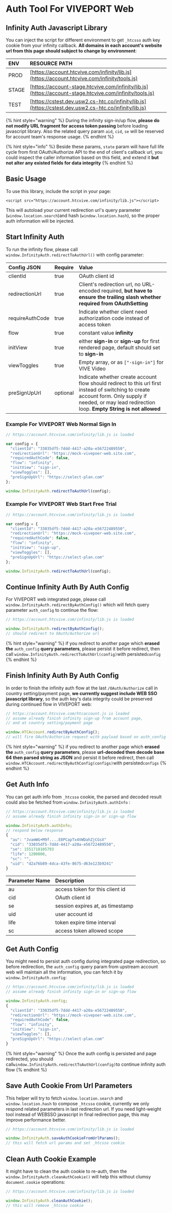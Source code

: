 # Auth Tool For VIVEPORT Web

## Infinity Auth Javascript Library

You can inject the script for different environment to get `_htcsso`  auth key cookie from your infinity callback. **All domains in each account's website url from this page should subject to change by environment**:

| ENV | RESOURCE PATH |
| :--- | :--- |
| PROD | [https://account.htcvive.com/infinity/lib.js](https://account.htcvive.com/infinity/tools.js) |
| STAGE | [https://account-stage.htcvive.com/infinity/lib.js](https://account-stage.htcvive.com/infinity/tools.js) |
| TEST | [https://cstest.dev.usw2.cs-htc.co/infinity/lib.js](https://cstest.dev.usw2.cs-htc.co/infinity/lib.js) |

{% hint style="warning" %}
During the infinity sign-in/up flow, **please do not modify URL fragment for access token passing** before loading javascript library. Also the related query param `aid`, `cid`, `se` will be reserved for account team's response usage.
{% endhint %}

{% hint style="info" %}
Beside these params, `state` param will have full life cycle from first OAuth/Authorize API to the end of client's callback url, you could inspect the caller information based on this field, and extend it **but not alter any existed fields for data integrity**
{% endhint %}

## Basic Usage

To use this library, include the script in your page:

```markup
<script src="https://account.htcvive.com/infinity/lib.js"></script>
```

This will autoload your current redirection url's query parameter \(`window.location.search`\)and hash \(`window.location.hash`\), so the proper auth information will be injected.

## Start Infinity Auth

To run the infinity flow, please call `window.InfinityAuth.redirectToAuthUrl()`  with config parameter:

| Config JSON  | Require | Value |
| :--- | :--- | :--- |
| clientId | true | OAuth client id |
| redirectionUrl | true | Client's redirection url, no URL-encoded required, **but have to ensure the trailing slash whether required from OAuthSetting** |
| requireAuthCode | true | Indicate whether client need authorization code instead of access token |
| flow | true | constant value **infinity** |
| initView | true | either **sign-in** or **sign-up** for first rendered page, default should set to **sign-in** |
| viewToggles | true | Empty array, or as `["-sign-in"]` for VIVE Video |
| preSignUpUrl | optional | Indicate whether create account flow should redirect to this url first instead of switching to create account form. Only supply if needed, or may lead redirection loop. **Empty String is not allowed** |

### Example For VIVEPORT Web Normal Sign In

```javascript
// https://account.htcvive.com/infinity/lib.js is loaded

var config = {
  "clientId": "33035df5-7ddd-4417-a20a-e56722489550",
  "redirectionUrl": "https://mock-vivepoer-web.site.com",
  "requiredAuthCode": false,
  "flow": "infinity",
  "initView": "sign-in",
  "viewToggles": [],
  "preSignUpUrl": "https://select-plan.com"
};

window.InfinityAuth.redirectToAuthUrl(config);
```

### Example For VIVEPORT Web Start Free Trial

```javascript
// https://account.htcvive.com/infinity/lib.js is loaded

var config = {
  "clientId": "33035df5-7ddd-4417-a20a-e56722489550",
  "redirectionUrl": "https://mock-vivepoer-web.site.com",
  "requiredAuthCode": false,
  "flow": "infinity",
  "initView": "sign-up",
  "viewToggles": [],
  "preSignUpUrl": "https://select-plan.com"
};

window.InfinityAuth.redirectToAuthUrl(config);
```

## Continue Infinity Auth By Auth Config

For VIVEPORT web integrated page, please call `window.InfinityAuth.redirectByAuthConfig()` which will fetch query parameter `auth_config` to continue the flow:

```javascript
// https://account.htcvive.com/infinity/lib.js is loaded

window.InfinityAuth.redirectByAuthConfig();
// should redirect to OAuth/Authorize url
```

{% hint style="warning" %}
 if you redirect to another page which **erased the** `auth_config` **query parameters**, please persist it before redirect, then call `window.InfinityAuth.redirectToAuthUrl(config)`with persisted`config`
{% endhint %}

## Finish Infinity Auth By Auth Config

In order to finish the infinity auth flow at the last `/OAuth/Authorize` call in country setting/payment page, **we currently suggest include WEB SSO javascript library**, so the auth key's data integrity could be preserved during continued flow in VIVEPORT web:

```javascript
// https://account.htcvive.com/htcaccount.js is loaded
// assume already finish infinity sign-up from account page,
// and at country setting/payment page

window.HTCAccount.redirectByAuthConfig();
// will fire OAuth/Authorize request with payload based on auth_config query param
```

{% hint style="warning" %}
if you redirect to another page which **erased the** `auth_config` **query parameters**, please **url-decoded then decode base 64 then parsed string as JSON** and persist it before redirect, then call `window.HTCAccount.redirectByAuthConfig(configs)`with persisted`configs`
{% endhint %}

## Get Auth Info

You can get auth info from `_htcsso`  cookie, the parsed and decoded result could also be fetched from `window.InfinityAuth.authInfo` :

```javascript
// https://account.htcvive.com/infinity/lib.js is loaded
// assume already finish infinity sign-in or sign-up flow

window.InfinityAuth.authInfo;
// respond below response
{
  "au": "JvamWG+M9f....E8PCapTx4VWDahZjCGsX"
  "cid": "33035df5-7ddd-4417-a20a-e56722489550",
  "se": 1551718105793
  "life": 1200000,
  "sc": "",
  "uid": "d2a76b89-4dca-43fe-8675-d63e123b9241"
}
```

| Parameter Name | Description |
| :--- | :--- |
| au | access token for this client id |
| cid | OAuth client id |
| se | session expires at, as timestamp |
| uid | user account id |
| life | token expire time interval |
| sc | access token allowed scope |

## Get Auth Config

You might need to persist auth config during integrated page redirection, so before redirection, the `auth_config` query param from upstream account web will maintain all the information, you can fetch it by `window.InfinityAuth.config`:

```javascript
// https://account.htcvive.com/infinity/lib.js is loaded
// assume already finish infinity sign-in or sign-up flow

window.InfinityAuth.config;
{
  "clientId": "33035df5-7ddd-4417-a20a-e56722489550",
  "redirectionUrl": "https://mock-vivepoer-web.site.com",
  "requiredAuthCode": false,
  "flow": "infinity",
  "initView": "sign-in",
  "viewToggles": [],
  "preSignUpUrl": "https://select-plan.com"
}
```

{% hint style="warning" %}
Once the auth config is persisted and page redirected, you should call`window.InfinityAuth.redirectToAuthUrl(config)`to continue infinity auth flow
{% endhint %}

## Save Auth Cookie From Url Parameters

This helper will try to fetch `window.location.search` and `window.location.hash` to compose `_htcsso` cookie, currently we only respond related parameters in last redirection url. If you need light-weight tool instead of WEBSSO javascript in final redirection page, this may improve performance better.

```javascript
// https://account.htcvive.com/infinity/lib.js is loaded

window.InfinityAuth.saveAuthCookieFromUrlParams();
// this will fetch url params and set _htcsso cookie
```

## Clean Auth Cookie Example

It might have to clean the auth cookie to re-auth, then the `window.InfinityAuth.cleanAuthCookie()` will  help this without clumsy `document.cookie` operations:

```javascript
// https://account.htcvive.com/infinity/lib.js is loaded

window.InfinityAuth.cleanAuthCookie();
// this will remove _htcsso cookie
```

## 


